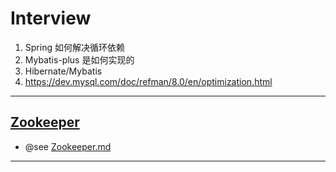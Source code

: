 # Interview

1. Spring 如何解决循环依赖
2. Mybatis-plus 是如何实现的
3. Hibernate/Mybatis
4. https://dev.mysql.com/doc/refman/8.0/en/optimization.html
---
## [Zookeeper](https://www.cnblogs.com/ultranms/p/9602474.html)
- @see [Zookeeper.md](../other/Zookeeper.md)
---
